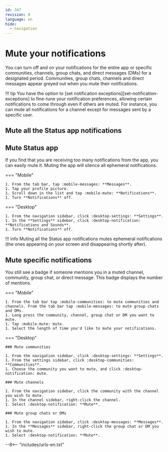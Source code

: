 ```yaml
---
id: 347
revision: 0
language: en
hide:
  - navigation
---
```


# Mute your notifications

You can turn off and on your notifications for the entire app or specific communities, channels, group chats, and direct messages (DMs) for a designated period. Communities, group chats, channels and direct messages appear greyed out when you mute their notifications.

!!! tip
    You have the option to [set notification exceptions][set-notification-exceptions] to fine-tune your notification preferences, allowing certain notifications to come through even if others are muted. For instance, you can mute all notifications for a channel except for messages sent by a specific user.

## Mute all the Status app notifications

## Mute Status app

 If you find that you are receiving too many notifications from the app, you can easily mute it. Muting the app will silence all ephemeral notifications.

=== "Mobile"

    1. From the tab bar, tap :mobile-messages: **Messages**.
    1. Tap your profile picture.
    1. Scroll down in the list and tap :mobile-mute: **Notifications**.
    1. Turn **Notifications** off.

=== "Desktop"

    1. From the navigation sidebar, click :desktop-settings: **Settings**. 
    1. In the **Settings** sidebar, click :desktop-notification: **Notifications and Sounds**.
    1. Turn **Notifications** off.

!!! info
    Muting all the Status app notifications mutes ephemeral notifications (the ones appearing on your screen and disappearing shortly after).

## Mute specific notifications

You still see a badge if someone mentions you in a muted channel, community, group chat, or direct message. This badge displays the number of mentions.

=== "Mobile"

    1. From the tab bar tap :mobile-communities: to mute communities and channels. From the tab bar tap :mobile-messages: to mute group chats and DMs. 
    1. Long press the community, channel, group chat or DM you want to mute.
    1. Tap :mobile-mute: mute.
    1. Select the length of time you'd like to mute your notifications.

=== "Desktop"

    ### Mute communities

    1. From the navigation sidebar, click :desktop-settings: **Settings**.
    1. From the settings sidebar, click :desktop-communities: **Communities**.
    1. Choose the community you want to mute, and click :desktop-notification: mute.

    ### Mute channels

    1. From the navigation sidebar, click the community with the channel you wish to mute.
    1. In the channel sidebar, right-click the channel.
    1. Select :desktop-notification: **Mute**.

    ### Mute group chats or DMs

    1. From the navigation sidebar, click :desktop-messages: **Messages**.
    1. In the **Messages** sidebar, right-click the group chat or DM you wish to mute.
    1. Select :desktop-notification: **Mute**.

--8<-- "includes/urls-en.txt"
